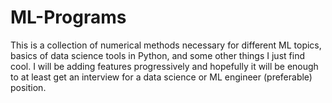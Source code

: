 # ML-Programs


This is a collection of numerical methods necessary for different ML topics, basics of data science tools in Python, and some other things I just find cool.  I will be adding features progressively and hopefully it will be enough to at least get an interview for a data science or ML engineer (preferable) position.
